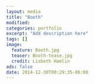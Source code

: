 ```yaml
---
layout: media
title: "Booth"
modified:
categories: portfolio
excerpt: "Add description here"
tags: []
image:
  feature: Booth.jpg
  teaser: Booth-tease.jpg
  credit: Lisbeth Hamlin
ads: false
date: 2014-12-30T00:29:35-06:00
---
```



